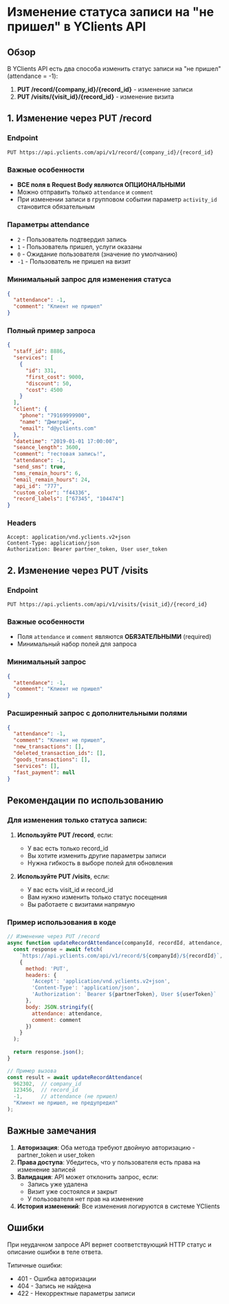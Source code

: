 # Изменение статуса записи на "не пришел" в YClients API

## Обзор

В YClients API есть два способа изменить статус записи на "не пришел" (attendance = -1):

1. **PUT /record/{company_id}/{record_id}** - изменение записи
2. **PUT /visits/{visit_id}/{record_id}** - изменение визита

## 1. Изменение через PUT /record

### Endpoint
```
PUT https://api.yclients.com/api/v1/record/{company_id}/{record_id}
```

### Важные особенности
- **ВСЕ поля в Request Body являются ОПЦИОНАЛЬНЫМИ**
- Можно отправить только `attendance` и `comment`
- При изменении записи в групповом событии параметр `activity_id` становится обязательным

### Параметры attendance
- `2` - Пользователь подтвердил запись
- `1` - Пользователь пришел, услуги оказаны
- `0` - Ожидание пользователя (значение по умолчанию)
- `-1` - Пользователь не пришел на визит

### Минимальный запрос для изменения статуса
```json
{
  "attendance": -1,
  "comment": "Клиент не пришел"
}
```

### Полный пример запроса
```json
{
  "staff_id": 8886,
  "services": [
    {
      "id": 331,
      "first_cost": 9000,
      "discount": 50,
      "cost": 4500
    }
  ],
  "client": {
    "phone": "79169999900",
    "name": "Дмитрий",
    "email": "d@yclients.com"
  },
  "datetime": "2019-01-01 17:00:00",
  "seance_length": 3600,
  "comment": "тестовая запись!",
  "attendance": -1,
  "send_sms": true,
  "sms_remain_hours": 6,
  "email_remain_hours": 24,
  "api_id": "777",
  "custom_color": "f44336",
  "record_labels": ["67345", "104474"]
}
```

### Headers
```
Accept: application/vnd.yclients.v2+json
Content-Type: application/json
Authorization: Bearer partner_token, User user_token
```

## 2. Изменение через PUT /visits

### Endpoint
```
PUT https://api.yclients.com/api/v1/visits/{visit_id}/{record_id}
```

### Важные особенности
- Поля `attendance` и `comment` являются **ОБЯЗАТЕЛЬНЫМИ** (required)
- Минимальный набор полей для запроса

### Минимальный запрос
```json
{
  "attendance": -1,
  "comment": "Клиент не пришел"
}
```

### Расширенный запрос с дополнительными полями
```json
{
  "attendance": -1,
  "comment": "Клиент не пришел",
  "new_transactions": [],
  "deleted_transaction_ids": [],
  "goods_transactions": [],
  "services": [],
  "fast_payment": null
}
```

## Рекомендации по использованию

### Для изменения только статуса записи:

1. **Используйте PUT /record**, если:
   - У вас есть только record_id
   - Вы хотите изменить другие параметры записи
   - Нужна гибкость в выборе полей для обновления

2. **Используйте PUT /visits**, если:
   - У вас есть visit_id и record_id
   - Вам нужно изменить только статус посещения
   - Вы работаете с визитами напрямую

### Пример использования в коде

```javascript
// Изменение через PUT /record
async function updateRecordAttendance(companyId, recordId, attendance, comment) {
  const response = await fetch(
    `https://api.yclients.com/api/v1/record/${companyId}/${recordId}`,
    {
      method: 'PUT',
      headers: {
        'Accept': 'application/vnd.yclients.v2+json',
        'Content-Type': 'application/json',
        'Authorization': `Bearer ${partnerToken}, User ${userToken}`
      },
      body: JSON.stringify({
        attendance: attendance,
        comment: comment
      })
    }
  );
  
  return response.json();
}

// Пример вызова
const result = await updateRecordAttendance(
  962302,  // company_id
  123456,  // record_id
  -1,      // attendance (не пришел)
  "Клиент не пришел, не предупредил"
);
```

## Важные замечания

1. **Авторизация**: Оба метода требуют двойную авторизацию - partner_token и user_token
2. **Права доступа**: Убедитесь, что у пользователя есть права на изменение записей
3. **Валидация**: API может отклонить запрос, если:
   - Запись уже удалена
   - Визит уже состоялся и закрыт
   - У пользователя нет прав на изменение
4. **История изменений**: Все изменения логируются в системе YClients

## Ошибки

При неудачном запросе API вернет соответствующий HTTP статус и описание ошибки в теле ответа.

Типичные ошибки:
- 401 - Ошибка авторизации
- 404 - Запись не найдена
- 422 - Некорректные параметры записи
